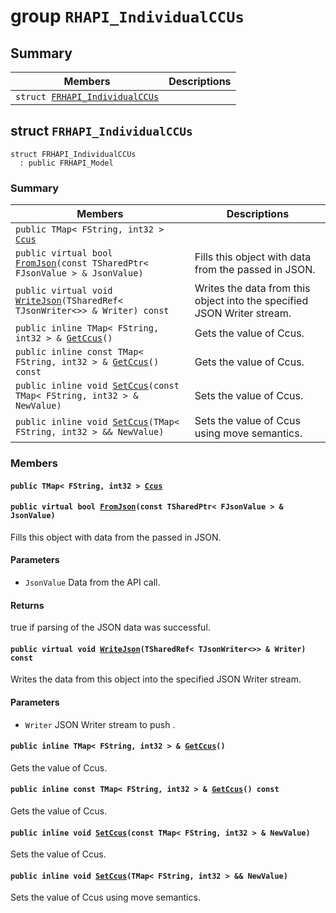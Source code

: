 # group `RHAPI_IndividualCCUs` <a id="group__RHAPI__IndividualCCUs"></a>

## Summary

 Members                        | Descriptions                                
--------------------------------|---------------------------------------------
`struct `[`FRHAPI_IndividualCCUs`](#structFRHAPI__IndividualCCUs) | 

## struct `FRHAPI_IndividualCCUs` <a id="structFRHAPI__IndividualCCUs"></a>

```
struct FRHAPI_IndividualCCUs
  : public FRHAPI_Model
```

### Summary

 Members                        | Descriptions                                
--------------------------------|---------------------------------------------
`public TMap< FString, int32 > `[`Ccus`](#structFRHAPI__IndividualCCUs_1a28e464031d6b3ce97cc0c1f221c723ae) | 
`public virtual bool `[`FromJson`](#structFRHAPI__IndividualCCUs_1a28794bb9089cadb4acd4d5e7b8f28c21)`(const TSharedPtr< FJsonValue > & JsonValue)` | Fills this object with data from the passed in JSON.
`public virtual void `[`WriteJson`](#structFRHAPI__IndividualCCUs_1a2aa9141980a2697f4d10a75949883808)`(TSharedRef< TJsonWriter<>> & Writer) const` | Writes the data from this object into the specified JSON Writer stream.
`public inline TMap< FString, int32 > & `[`GetCcus`](#structFRHAPI__IndividualCCUs_1a399c858d9aeb4e5f72078c5f1e10502b)`()` | Gets the value of Ccus.
`public inline const TMap< FString, int32 > & `[`GetCcus`](#structFRHAPI__IndividualCCUs_1a7ece82d5f692461ca3f0ed8a21bada9f)`() const` | Gets the value of Ccus.
`public inline void `[`SetCcus`](#structFRHAPI__IndividualCCUs_1a5b3ec21ad92ef29a107a9943ce895c8f)`(const TMap< FString, int32 > & NewValue)` | Sets the value of Ccus.
`public inline void `[`SetCcus`](#structFRHAPI__IndividualCCUs_1a9f71b35695e175852d2d05f390b2c7a1)`(TMap< FString, int32 > && NewValue)` | Sets the value of Ccus using move semantics.

### Members

#### `public TMap< FString, int32 > `[`Ccus`](#structFRHAPI__IndividualCCUs_1a28e464031d6b3ce97cc0c1f221c723ae) <a id="structFRHAPI__IndividualCCUs_1a28e464031d6b3ce97cc0c1f221c723ae"></a>

#### `public virtual bool `[`FromJson`](#structFRHAPI__IndividualCCUs_1a28794bb9089cadb4acd4d5e7b8f28c21)`(const TSharedPtr< FJsonValue > & JsonValue)` <a id="structFRHAPI__IndividualCCUs_1a28794bb9089cadb4acd4d5e7b8f28c21"></a>

Fills this object with data from the passed in JSON.

#### Parameters
* `JsonValue` Data from the API call.

#### Returns
true if parsing of the JSON data was successful.

#### `public virtual void `[`WriteJson`](#structFRHAPI__IndividualCCUs_1a2aa9141980a2697f4d10a75949883808)`(TSharedRef< TJsonWriter<>> & Writer) const` <a id="structFRHAPI__IndividualCCUs_1a2aa9141980a2697f4d10a75949883808"></a>

Writes the data from this object into the specified JSON Writer stream.

#### Parameters
* `Writer` JSON Writer stream to push .

#### `public inline TMap< FString, int32 > & `[`GetCcus`](#structFRHAPI__IndividualCCUs_1a399c858d9aeb4e5f72078c5f1e10502b)`()` <a id="structFRHAPI__IndividualCCUs_1a399c858d9aeb4e5f72078c5f1e10502b"></a>

Gets the value of Ccus.

#### `public inline const TMap< FString, int32 > & `[`GetCcus`](#structFRHAPI__IndividualCCUs_1a7ece82d5f692461ca3f0ed8a21bada9f)`() const` <a id="structFRHAPI__IndividualCCUs_1a7ece82d5f692461ca3f0ed8a21bada9f"></a>

Gets the value of Ccus.

#### `public inline void `[`SetCcus`](#structFRHAPI__IndividualCCUs_1a5b3ec21ad92ef29a107a9943ce895c8f)`(const TMap< FString, int32 > & NewValue)` <a id="structFRHAPI__IndividualCCUs_1a5b3ec21ad92ef29a107a9943ce895c8f"></a>

Sets the value of Ccus.

#### `public inline void `[`SetCcus`](#structFRHAPI__IndividualCCUs_1a9f71b35695e175852d2d05f390b2c7a1)`(TMap< FString, int32 > && NewValue)` <a id="structFRHAPI__IndividualCCUs_1a9f71b35695e175852d2d05f390b2c7a1"></a>

Sets the value of Ccus using move semantics.

